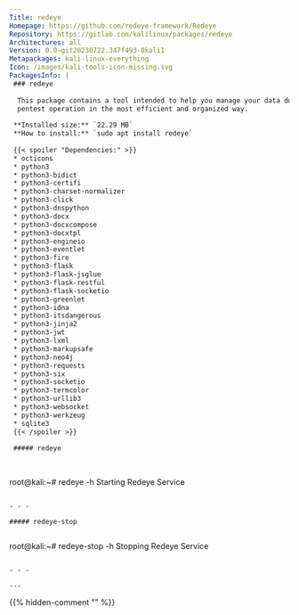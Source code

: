 ```yaml
---
Title: redeye
Homepage: https://github.com/redeye-framework/Redeye
Repository: https://gitlab.com/kalilinux/packages/redeye
Architectures: all
Version: 0.0~git20230722.347f493-0kali1
Metapackages: kali-linux-everything 
Icon: /images/kali-tools-icon-missing.svg
PackagesInfo: |
 ### redeye
 
  This package contains a tool intended to help you manage your data during a
  pentest operation in the most efficient and organized way.
 
 **Installed size:** `22.29 MB`  
 **How to install:** `sudo apt install redeye`  
 
 {{< spoiler "Dependencies:" >}}
 * octicons
 * python3
 * python3-bidict
 * python3-certifi
 * python3-charset-normalizer
 * python3-click
 * python3-dnspython
 * python3-docx
 * python3-docxcompose
 * python3-docxtpl
 * python3-engineio
 * python3-eventlet
 * python3-fire
 * python3-flask
 * python3-flask-jsglue
 * python3-flask-restful
 * python3-flask-socketio
 * python3-greenlet
 * python3-idna
 * python3-itsdangerous
 * python3-jinja2
 * python3-jwt
 * python3-lxml
 * python3-markupsafe
 * python3-neo4j 
 * python3-requests
 * python3-six
 * python3-socketio
 * python3-termcolor
 * python3-urllib3
 * python3-websocket
 * python3-werkzeug
 * sqlite3
 {{< /spoiler >}}
 
 ##### redeye
 
 
 ```
 root@kali:~# redeye -h
 Starting Redeye Service
 ```
 
 - - -
 
 ##### redeye-stop
 
 
 ```
 root@kali:~# redeye-stop -h
 Stopping Redeye Service
 ```
 
 - - -
 
---
```

{{% hidden-comment "<!--Do not edit anything above this line-->" %}}
